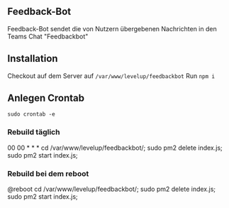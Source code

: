 ## Feedback-Bot 

Feedback-Bot sendet die von Nutzern übergebenen Nachrichten in den Teams Chat "Feedbackbot"

## Installation 

Checkout auf dem Server auf `/var/www/levelup/feedbackbot`
Run `npm i`

## Anlegen Crontab

`sudo crontab -e`

### Rebuild täglich 
00 00 * * * cd /var/www/levelup/feedbackbot/; sudo pm2 delete index.js; sudo pm2 start index.js;

### Rebuild bei dem reboot
@reboot cd /var/www/levelup/feedbackbot/; sudo pm2 delete index.js; sudo pm2 start index.js;




